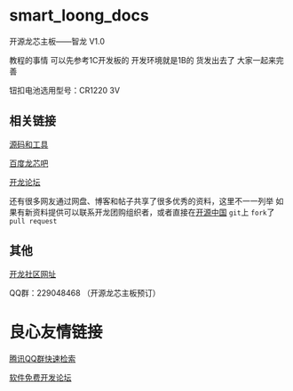 #    smart_loong_docs

开源龙芯主板——智龙 V1.0

教程的事情 可以先参考1C开发板的 开发环境就是1B的
货发出去了 大家一起来完善

钮扣电池选用型号：CR1220 3V

##    相关链接

[源码和工具](http://pan.baidu.com/s/1dDB5ZWH)

[百度龙芯吧](http://tieba.baidu.com/f?kw=%C1%FA%D0%BE&amp;fr=ala0)

[开龙论坛](http://www.openloongson.org)

还有很多网友通过网盘、博客和帖子共享了很多优秀的资料，这里不一一列举
如果有新资料提供可以联系开龙团购组织者，或者直接在[开源中国](https://git.oschina.net/openloongson/smart_loong_docs/) `git`上 `fork`了 `pull request`


## 其他

[开龙社区网址](http://www.openloongson.org/)

QQ群：229048468 （开源龙芯主板预订）


 # 良心友情链接

[腾讯QQ群快速检索](http://u.720life.cn/s/8cf73f7c)

[软件免费开发论坛](http://u.720life.cn/s/bbb01dc0)